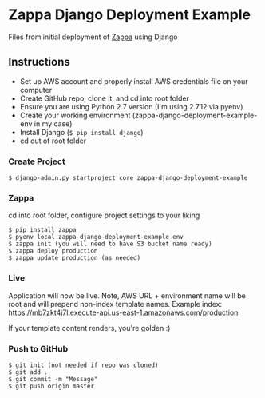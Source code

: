 # Zappa Django Deployment Example

Files from initial deployment of [Zappa](https://github.com/Miserlou/Zappa) using Django

## Instructions

* Set up AWS account and properly install AWS credentials file on your computer
* Create GitHub repo, clone it, and cd into root folder
* Ensure you are using Python 2.7 version (I'm using 2.7.12 via pyenv)
* Create your working environment (zappa-django-deployment-example-env in my case)
* Install Django (`$ pip install django`)
* cd out of root folder

### Create Project

    $ django-admin.py startproject core zappa-django-deployment-example

### Zappa

cd into root folder, configure project settings to your liking

    $ pip install zappa
    $ pyenv local zappa-django-deployment-example-env
    $ zappa init (you will need to have S3 bucket name ready)
    $ zappa deploy production
    $ zappa update production (as needed)
    
### Live

Application will now be live. Note, AWS URL + environment name will be root and will prepend non-index template names. Example index: https://mb7zkt4j7l.execute-api.us-east-1.amazonaws.com/production

If your template content renders, you're golden :)

### Push to GitHub

    $ git init (not needed if repo was cloned)
    $ git add .
    $ git commit -m "Message"
    $ git push origin master
